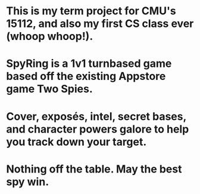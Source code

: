 # This is my term project for CMU's 15112, and also my first CS class ever (whoop whoop!). 
# SpyRing is a 1v1 turnbased game based off the existing Appstore game Two Spies. 
# Cover, exposés, intel, secret bases, and character powers galore to help you track down your target.
# Nothing off the table. May the best spy win.
